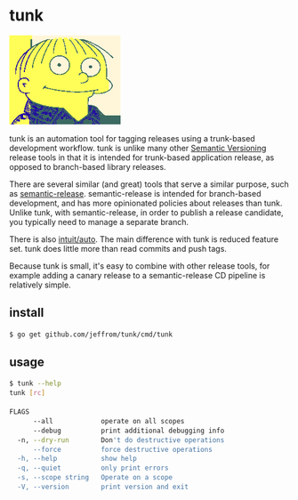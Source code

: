 # tunk

![tunk logo](tunk.png)

tunk is an automation tool for tagging releases using a trunk-based development workflow. tunk is unlike many other [Semantic Versioning](https://semver.org/) release tools in that it is intended for trunk-based application release, as opposed to branch-based library releases.

There are several similar (and great) tools that serve a similar purpose, such as [semantic-release](https://github.com/semantic-release/semantic-release). semantic-release is intended for branch-based development, and has more opinionated policies about releases than tunk. Unlike tunk, with semantic-release, in order to publish a release candidate, you typically need to manage a separate branch.

There is also [intuit/auto](https://github.com/intuit/auto). The main difference with tunk is reduced feature set. tunk does little more than read commits and push tags.

Because tunk is small, it's easy to combine with other release tools, for example adding a canary release to a semantic-release CD pipeline is relatively simple.

## install

```bash
$ go get github.com/jeffrom/tunk/cmd/tunk
```

## usage

```bash
$ tunk --help
tunk [rc]

FLAGS
      --all            operate on all scopes
      --debug          print additional debugging info
  -n, --dry-run        Don't do destructive operations
      --force          force destructive operations
  -h, --help           show help
  -q, --quiet          only print errors
  -s, --scope string   Operate on a scope
  -V, --version        print version and exit
```
